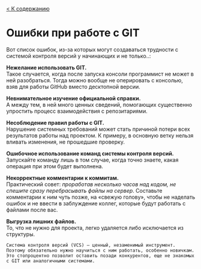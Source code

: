 [< К содержанию](/README.md)

# Ошибки при работе с GIT

Вот список ошибок, из-за которых могут создаваться трудности с системой контроля версий у начинающих и не только..: 

**Нежелание использовать GIT.**   
Такое случается, когда после запуска консоли программист не может в ней разобраться. Тогда можно вообще не оперировать с консолью, взяв для работы GitHub вместо десктопной версии.

**Невнимательное изучение официальной справки.**   
А между тем, в ней много ценных сведений, помогающих существенно упростить процесс взаимодействия с репозитариями.

**Несоблюдение правил работы с GIT.**   
Нарушение системных требований может стать причиной потери всех результатов работы над проектом. К примеру, в основную ветку нельзя вливать изменения, не прошедшие проверку.

**Ошибочное использование команд системы контроля версий.**   
Запускайте команду лишь в том случае, когда точно знаете, какая операция при этом будет выполнена.

**Некорректные комментарии к коммитам.**   
Практический совет: *проработав несколько часов над кодом, не спешите сразу перебрасывать файлы на сервер*. Составьте комментарии к ним чуть позже, на «свежую голову», чтобы не наделать ошибок и не ввести в заблуждение коллег, которые будут работать с файлами после вас.

**Выгрузка лишних файлов.**   
То, что не нужно для проекта, легко удаляется либо исключается из структуры.

```
Система контроля версий (VCS) – ценный, незаменимый инструмент. Поэтому обязательно нужно научиться с ним работать, особенно новичкам. Это стопроцентно позволит оставить позади конкурентов, еще не знакомых с GIT или аналогичными системами.
```
